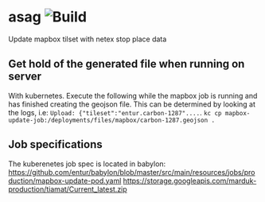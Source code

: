 # asag ![Build](https://github.com/entur/asag/actions/workflows/push.yml/badge.svg)
Update mapbox tilset with netex stop place data


## Get hold of the generated file when running on server

With kubernetes. Execute the following while the mapbox job is running and has finished creating the geojson file. This can be determined by looking at the logs, i.e: `Upload: {"tileset":"entur.carbon-1287"....`.
```kc cp mapbox-update-job:/deployments/files/mapbox/carbon-1287.geojson .```

## Job specifications
The kuberenetes job spec is located in babylon:
https://github.com/entur/babylon/blob/master/src/main/resources/jobs/production/mapbox-update-pod.yaml
https://storage.googleapis.com/marduk-production/tiamat/Current_latest.zip
